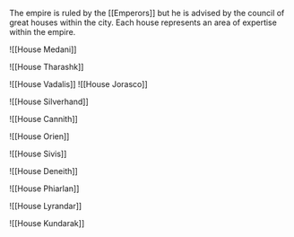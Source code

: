 The empire is ruled by the [[Emperors]] but he is advised by the council of great houses within the city. Each house represents an area of expertise within the empire.

![[House Medani]]

![[House Tharashk]]

![[House Vadalis]]
![[House Jorasco]]

![[House Silverhand]]

![[House Cannith]]

![[House Orien]]

![[House Sivis]]

![[House Deneith]]

![[House Phiarlan]]

![[House Lyrandar]]

![[House Kundarak]]